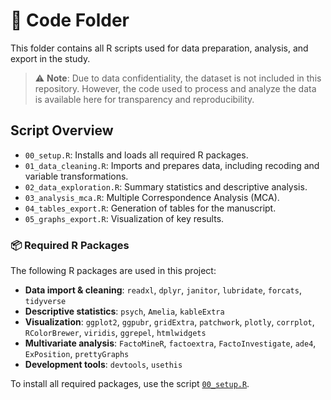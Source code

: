 # 📁 Code Folder

This folder contains all R scripts used for data preparation, analysis, and export in the study.

> ⚠️ **Note**: Due to data confidentiality, the dataset is not included in this repository. However, the code used to process and analyze the data is available here for transparency and reproducibility.

## Script Overview

- `00_setup.R`: Installs and loads all required R packages.
- `01_data_cleaning.R`: Imports and prepares data, including recoding and variable transformations.
- `02_data_exploration.R`: Summary statistics and descriptive analysis.
- `03_analysis_mca.R`: Multiple Correspondence Analysis (MCA).
- `04_tables_export.R`: Generation of tables for the manuscript.
- `05_graphs_export.R`: Visualization of key results.

### 📦 Required R Packages

The following R packages are used in this project:

- **Data import & cleaning**: `readxl`, `dplyr`, `janitor`, `lubridate`, `forcats`, `tidyverse`
- **Descriptive statistics**: `psych`, `Amelia`, `kableExtra`
- **Visualization**: `ggplot2`, `ggpubr`, `gridExtra`, `patchwork`, `plotly`, `corrplot`, `RColorBrewer`, `viridis`, `ggrepel`, `htmlwidgets`
- **Multivariate analysis**: `FactoMineR`, `factoextra`, `FactoInvestigate`, `ade4`, `ExPosition`, `prettyGraphs`
- **Development tools**: `devtools`, `usethis`

To install all required packages, use the script [`00_setup.R`](./00_setup.R).
